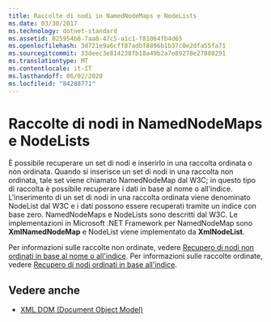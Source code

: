 ```yaml
---
title: Raccolte di nodi in NamedNodeMaps e NodeLists
ms.date: 03/30/2017
ms.technology: dotnet-standard
ms.assetid: 025954b8-7aa8-47c5-a1c1-f81064fb4d65
ms.openlocfilehash: 3d721e9a6cff87adbf8896b1b37c0e2dfa55fa71
ms.sourcegitcommit: 33deec3e814238fb18a49b2a7e89278e27888291
ms.translationtype: MT
ms.contentlocale: it-IT
ms.lasthandoff: 06/02/2020
ms.locfileid: "84288771"
---
```

# <a name="node-collections-in-namednodemaps-and-nodelists"></a>Raccolte di nodi in NamedNodeMaps e NodeLists
È possibile recuperare un set di nodi e inserirlo in una raccolta ordinata o non ordinata. Quando si inserisce un set di nodi in una raccolta non ordinata, tale set viene chiamato NamedNodeMap dal W3C; in questo tipo di raccolta è possibile recuperare i dati in base al nome o all'indice. L'inserimento di un set di nodi in una raccolta ordinata viene denominato NodeList dal W3C e i dati possono essere recuperati tramite un indice con base zero. NamedNodeMaps e NodeLists sono descritti dal W3C. Le implementazioni in Microsoft .NET Framework per NamedNodeMap sono **XmlNamedNodeMap** e NodeList viene implementato da **XmlNodeList**.  
  
 Per informazioni sulle raccolte non ordinate, vedere [Recupero di nodi non ordinati in base al nome o all'indice](unordered-node-retrieval-by-name-or-index.md). Per informazioni sulle raccolte ordinate, vedere [Recupero di nodi ordinati in base all'indice](ordered-node-retrieval-by-index.md).  
  
## <a name="see-also"></a>Vedere anche

- [XML DOM (Document Object Model)](xml-document-object-model-dom.md)

